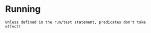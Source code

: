 # Running

```admonish warning title="Common Mistake!"
Unless defined in the run/test statement, predicates don't take effect!
```
